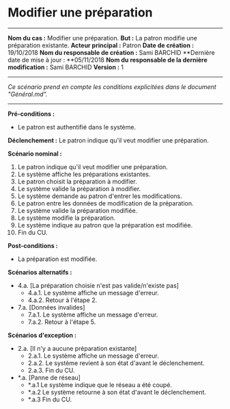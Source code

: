 # Modifier une préparation

------

**Nom du cas :** Modifier une préparation.
**But :** La patron modifie une préparation existante.
**Acteur principal :** Patron
**Date de création :** 19/10/2018
**Nom du responsable de création :** Sami BARCHID
**Dernière date de mise à jour : **05/11/2018
**Nom du responsable de la dernière modification :** Sami BARCHID
**Version :** 1

------

*Ce scénario prend en compte les conditions explicitées dans le document "Général.md".*

------

**Pré-conditions :**
- Le patron est authentifié dans le système.

**Déclenchement :**
Le patron indique qu'il veut modifier une préparation.

**Scénario nominal :**
1. Le patron indique qu'il veut modifier une préparation.
2. Le système affiche les préparations existantes.
3. Le patron choisit la préparation à modifier.
4. Le système valide la préparation à modifier.
5. Le système demande au patron d'entrer les modifications.
6. Le patron entre les données de modification de la préparation.
7. Le système valide la préparation modifiée.
8. Le système modifie la préparation.
9. Le système indique au patron que la préparation est modifiée.
10. Fin du CU.

**Post-conditions :**
- La préparation est modifiée.

**Scénarios alternatifs :**
- 4.a. [La préparation choisie n'est pas valide/n'existe pas]
	- 4.a.1. Le système affiche un message d'erreur.
	- 4.a.2. Retour à l'étape 2.
- 7.a. [Données invalides]
	- 7.a.1. Le système affiche un message d'erreur.
	- 7.a.2. Retour à l'étape 5.
	
**Scénarios d'exception :**
- 2.a. [Il n'y a aucune préparation existante]
	- 2.a.1. Le système affiche un message d'erreur.
	- 2.a.2. Le système revient à son état d'avant le déclenchement.
	- 2.a.3. Fin du CU.
- \*.a. [Panne de réseau]
	- \*.a.1 Le système indique que le réseau a été coupé.
	- \*.a.2 Le système retourne à son état d'avant le déclenchement.
	- \*.a.3 Fin du CU.
	
